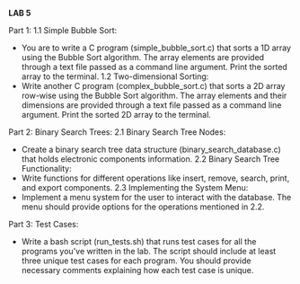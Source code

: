 **LAB 5**

Part 1:
1.1 Simple Bubble Sort:
- You are to write a C program (simple_bubble_sort.c) that sorts a 1D array using the Bubble Sort algorithm.
The array elements are provided through a text file passed as a command line argument.
Print the sorted array to the terminal.
1.2 Two-dimensional Sorting:
- Write another C program (complex_bubble_sort.c) that sorts a 2D array row-wise using the Bubble Sort algorithm.
The array elements and their dimensions are provided through a text file passed as a command line argument.
Print the sorted 2D array to the terminal.

Part 2:
Binary Search Trees:
2.1 Binary Search Tree Nodes:
- Create a binary search tree data structure (binary_search_database.c) that holds electronic components information.
2.2 Binary Search Tree Functionality:
- Write functions for different operations like insert, remove, search, print, and export components.
2.3 Implementing the System Menu:
- Implement a menu system for the user to interact with the database. The menu should provide options for the operations mentioned in 2.2.

Part 3:
Test Cases:
- Write a bash script (run_tests.sh) that runs test cases for all the programs you've written in the lab.
The script should include at least three unique test cases for each program.
You should provide necessary comments explaining how each test case is unique.
